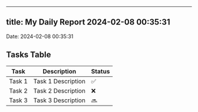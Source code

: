 
---
title: My Daily Report 2024-02-08 00:35:31
---

Date: 2024-02-08 00:35:31

## Tasks Table

| Task | Description | Status |
|------|-------------|--------|
| Task 1 | Task 1 Description | ✅ |
| Task 2 | Task 2 Description | ❌ |
| Task 3 | Task 3 Description | 🔜 |
